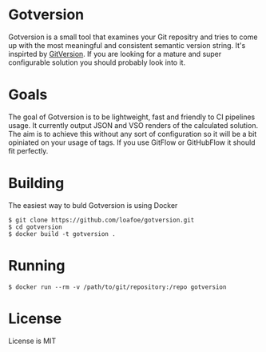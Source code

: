 # Gotversion

Gotversion is a small tool that examines your Git repositry and tries to come up with the most meaningful and consistent semantic version string. It's inspirted by [GitVersion](https://github.com/GitTools/GitVersion). If you are looking for a mature and super configurable solution you should probably look into it.

# Goals
The goal of Gotversion is to be lightweight, fast and friendly to CI pipelines usage. It currently output JSON and VSO renders of the calculated solution. The aim is to achieve this without any sort of configuration so it will be a bit opiniated on your usage of tags. If you use GitFlow or GitHubFlow it should fit perfectly.

# Building

The easiest way to buld Gotversion is using Docker

```
$ git clone https://github.com/loafoe/gotversion.git
$ cd gotversion
$ docker build -t gotversion .
```

# Running

```
$ docker run --rm -v /path/to/git/repository:/repo gotversion 
```

# License
License is MIT

